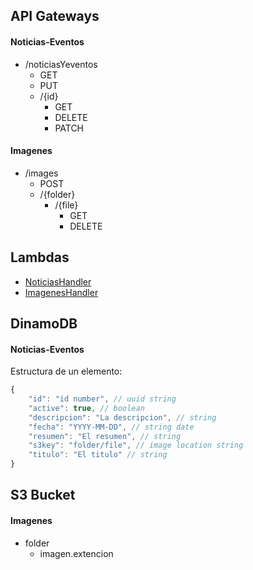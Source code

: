 ## API Gateways

#### Noticias-Eventos

- /noticiasYeventos
  - GET
  - PUT
  - /{id}
    - GET
    - DELETE
    - PATCH

#### Imagenes

- /images
  - POST
  - /{folder}
    - /{file}
      - GET
      - DELETE


## Lambdas

- [NoticiasHandler](NoticiasHandler.mjs)
- [ImagenesHandler](imagesHandler.py)


## DinamoDB

#### Noticias-Eventos

Estructura de un elemento:

```javascript
{
    "id": "id number", // uuid string
    "active": true, // boolean
    "descripcion": "La descripcion", // string
    "fecha": "YYYY-MM-DD", // string date
    "resumen": "El resumen", // string
    "s3key": "folder/file", // image location string
    "titulo": "El titulo" // string
}
```

## S3 Bucket

#### Imagenes

- folder
  - imagen.extencion
